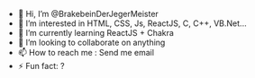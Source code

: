 - 👋 Hi, I’m @BrakebeinDerJegerMeister
- 👀 I’m interested in HTML, CSS, Js, ReactJS, C, C++, VB.Net...
- 🌱 I’m currently learning ReactJS + Chakra
- 💞️ I’m looking to collaborate on anything
- 📫 How to reach me : Send me email
- ⚡ Fun fact: ?

<!---
BrakebeinDerJegerMeister/BrakebeinDerJegerMeister is a ✨ special ✨ repository because its `README.md` (this file) appears on your GitHub profile.
You can click the Preview link to take a look at your changes.
--->
